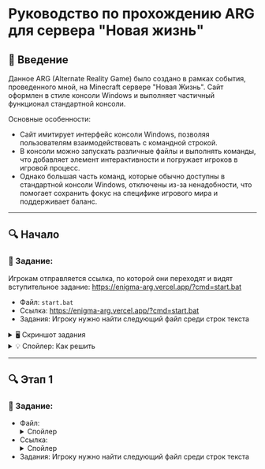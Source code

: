 # Руководство по прохождению ARG для сервера "Новая жизнь"

## 📌 Введение
Данное ARG (Alternate Reality Game) было создано в рамках события, проведенного мной, на Minecraft сервере "Новая Жизнь".
Сайт оформлен в стиле консоли Windows и выполняет частичный функционал стандартной консоли.

Основные особенности:
* Сайт имитирует интерфейс консоли Windows, позволяя пользователям взаимодействовать с командной строкой.
* В консоли можно запускать различные файлы и выполнять команды, что добавляет элемент интерактивности и погружает игроков в игровой процесс.
* Однако большая часть команд, которые обычно доступны в стандартной консоли Windows, отключены из-за ненадобности, что помогает сохранить фокус на специфике игрового мира и поддерживает баланс.

---

## 🔍 Начало
### 📜 Задание:
Игрокам отправляется ссылка, по которой они переходят и видят вступительное задание: https://enigma-arg.vercel.app/?cmd=start.bat
- Файл: `start.bat`
- Ссылка: https://enigma-arg.vercel.app/?cmd=start.bat
- Задания: Игроку нужно найти следующий файл среди строк текста

<details>
  <summary>🖥️ Скриншот задания</summary>
  <img src="https://github.com/user-attachments/assets/c3863d30-12fe-44fe-a02b-3b5155f9a9f3" alt="start.bat">
</details>

<details>
  <summary>💡 Спойлер: Как решить</summary>
  1. Выделяем текст сообщения<br>
  2. Копируем название файла следующего задания<br>
  3. Запускаем его в консоли<br>
  <img src="https://github.com/user-attachments/assets/1c039035-44b7-4a28-9706-9f9330f77a74" alt="start.bat">
</details>

---

## 🔍 Этап 1
### 📜 Задание:
- Файл: <details><summary>Спойлер</summary>`key-1.bat`</details>
- Ссылка: <details><summary>Спойлер</summary>https://enigma-arg.vercel.app/?cmd=key-1.bat</details>
- Задания: Игроку нужно найти следующий файл среди строк текста

